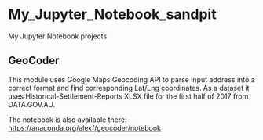 # My_Jupyter_Notebook_sandpit
My Jupyter Notebook projects
## GeoCoder

This module uses Google Maps Geocoding API to parse input address into a correct format and find corresponding Lat/Lng coordinates.
As a dataset it uses Historical-Settlement-Reports XLSX file for the first half of 2017 from DATA.GOV.AU.

The notebook is also available there: https://anaconda.org/alexf/geocoder/notebook
